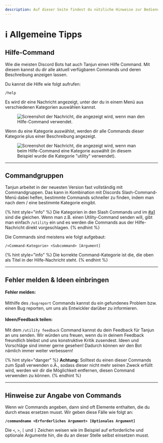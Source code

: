 ```yaml
---
description: Auf dieser Seite findest du nützliche Hinweise zur Bedienung von Tanjun.
---
```


# ℹ️ Allgemeine Tipps

## Hilfe-Command <a href="#a1" id="a1"></a>

Wie die meisten Discord Bots hat auch Tanjun einen Hilfe Command. Mit diesem kannst du dir alle aktuell verfügbaren Commands und deren Beschreibung anzeigen lassen.

Du kannst die Hilfe wie folgt aufrufen:&#x20;

```
/help
```

Es wird dir eine Nachricht angezeigt, unter der du in einem Menü aus verschiedenen Kategorien auswählen kannst.

<figure><img src="https://img.arion2000.xyz/r/RoZoVaFyQH.png" alt="Screenshot der Nachricht, die angezeigt wird, wenn man den Hilfe-Command verwendet."><figcaption></figcaption></figure>

Wenn du eine Kategorie auswählst, werden dir alle Commands dieser Kategorie plus einer Beschreibung angezeigt.

<div data-full-width="false">

<figure><img src="https://img.arion2000.xyz/r/fa0Ika996S.png" alt="Screenshot der Nachricht, die angezeigt wird, wenn man beim Hilfe-Command eine Kategorie auswählt (in diesem Beispiel wurde die Kategorie &#x22;utility&#x22; verwendet)."><figcaption></figcaption></figure>

</div>

***

## Commandgruppen <a href="#a2" id="a2"></a>

Tanjun arbeitet in der neuesten Version fast vollständig mit Commandgruppen. Das kann in Kombination mit Discords Slash-Command-Menü dabei helfen, bestimmte Commands schneller zu finden, indem man nach dem / eine bestimmte Kategorie eingibt.&#x20;

{% hint style="info" %}
Die Kategorien in den Slash Commands und im [#a1](index.md#a1 "mention") sind die gleichen. Wenn man z.B. einen Utility-Command senden will, gibt man einfach `/utility` ein und es werden die Commands aus der Hilfe-Nachricht direkt vorgeschlagen.
{% endhint %}

Die Commands sind meistens wie folgt aufgebaut:

```
/<Command-Kategorie> <Subcommand> [Argument]
```

{% hint style="info" %}
Die korrekte Command-Kategorie ist die, die oben als Titel in der Hilfe-Nachricht steht.
{% endhint %}

***

## Fehler melden & Ideen einbringen <a href="#a3" id="a3"></a>

#### Fehler melden: <a href="#a3.1" id="a3.1"></a>

Mithilfe des `/bugreport` Commands kannst du ein gefundenes Problem bzw. einen Bug reporten, um uns als Entwickler darüber zu informieren.&#x20;

#### Ideen/Feedback teilen: <a href="#a3.2" id="a3.2"></a>

Mit dem `/utility feedback` Command kannst du dein Feedback für Tanjun an uns senden. Wir würden uns freuen, wenn du in deinem Feedback freundlich bleibst und uns konstruktive Kritik zusendest. Ideen und Vorschläge sind immer gerne gesehen! Dadurch können wir den Bot nämlich immer weiter verbessern!

{% hint style="danger" %}
**Achtung:** Solltest du einen dieser Commands zum Spaß verwenden o.Ä., sodass dieser nicht mehr seinen Zweck erfüllt wird, werden wir dir die Möglichkeit entfernen, diesen Command verwenden zu können.
{% endhint %}

***

## Hinweise zur Angabe von Commands <a href="#a4" id="a4"></a>

Wenn wir Commands angeben, dann sind oft Elemente enthalten, die du durch etwas ersetzen musst. Wir geben diese Fälle wie folgt an:

<pre><code><strong>/commandname &#x3C;Erforderliches Argument> [Optionales Argument]
</strong></code></pre>

Die `<`, `>`, `[` und `]` Zeichen weisen wie im Beispiel auf erforderliche und optionale Argumente hin, die du an dieser Stelle selbst einsetzen musst.&#x20;
